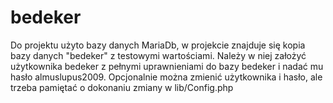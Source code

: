 # bedeker
Do projektu użyto bazy danych MariaDb, w projekcie znajduje się kopia bazy danych "bedeker" z testowymi wartościami. Należy w niej założyć użytkownika bedeker z pełnymi uprawnieniami do bazy bedeker i nadać mu hasło almuslupus2009.
Opcjonalnie można zmienić użytkownika i hasło, ale trzeba pamiętać o dokonaniu zmiany w lib/Config.php

